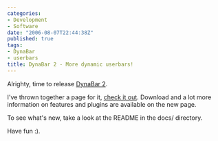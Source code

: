 ```yaml
---
categories:
- Development
- Software
date: "2006-08-07T22:44:38Z"
published: true
tags:
- DynaBar
- userbars
title: DynaBar 2 - More dynamic userbars!
---
```


Alrighty, time to release [DynaBar
2](http://shrimpworks.za.net/projects/dynabar/).

I've thrown together a page for it, [check it
out](http://shrimpworks.za.net/projects/dynabar/). Download and a lot
more information on features and plugins are available on the new page.

To see what's new, take a look at the README in the docs/ directory.

Have fun :).
